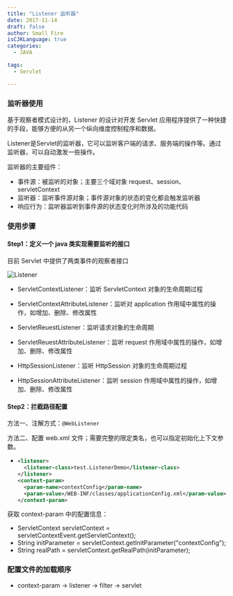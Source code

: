 ```yaml
---
title: "Listener 监听器"
date: 2017-11-14
draft: false
author: Small Fire
isCJKLanguage: true
categories: 
  - JAVA

tags: 
  - Servlet

---
```


### 监听器使用

基于观察者模式设计的，Listener 的设计对开发 Servlet 应用程序提供了一种快捷的手段，能够方便的从另一个纵向维度控制程序和数据。

Listener是Servlet的监听器，它可以监听客户端的请求、服务端的操作等。通过监听器，可以自动激发一些操作。

监听器的主要组件：

- 事件源：被监听的对象；主要三个域对象 request、session、 servletContext
- 监听器：监听事件源对象；事件源对象的状态的变化都会触发监听器
- 响应行为：监听器监听到事件源的状态变化时所涉及的功能代码

### 使用步骤

#### Step1：定义一个 java 类实现需要监听的接口

目前 Servlet 中提供了两类事件的观察者接口

![Listener](/images/JAVA/Listener.png)

- ServletContextListener：监听 ServletContext 对象的生命周期过程

- ServletContextAttributeListener：监听对 application 作用域中属性的操作，如增加、删除、修改属性
- ServletReuestListener：监听请求对象的生命周期
- ServletReuestAttributeListener：监听 request 作用域中属性的操作，如增加、删除、修改属性
- HttpSessionListener：监听 HttpSession 对象的生命周期过程
- HttpSessionAttributeListener：监听 session 作用域中属性的操作，如增加、删除、修改属性

#### Step2：拦截路径配置

方法一、注解方式：`@WebListener`

方法二、配置 web.xml 文件；需要完整的限定类名，也可以指定初始化上下文参数。

- ```xml
  <listener>
    <listener-class>test.ListenerDemo</listener-class>
  </listener>
  <context-param>
    <param-name>contextConfig</param-name>
    <param-value>/WEB-INF/classes/applicationConfig.xml</param-value>
  </context-param>
  ```


获取 context-param 中的配置信息：

- ServletContext servletContext = servletContextEvent.getServletContext();
- String initParameter = servletContext.getInitParameter("contextConfig");
- String realPath = servletContext.getRealPath(initParameter);

### 配置文件的加载顺序

- context-param -> listener -> filter -> servlet